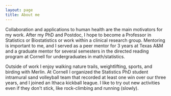 ```yaml
---
layout: page
title: About me
---
```



Collaboration and applications to human health are the main motivators for my work. After my PhD and Postdoc, I hope to become a Professor in Statistics or Biostatistics or work within a clinical research group. Mentoring is important to me, and I served as a peer mentor for 3 years at Texas A&M and a graduate mentor for several semesters in the directed reading program at Cornell for undergraduates in math/statistics.

Outside of work I enjoy walking nature trails, weightlifting, sports, and birding with Merlin. At Cornell I organized the Statistics PhD student intramural sand volleyball team that recorded at least one win over our three years, and I joined an Ithaca kickball league. I like to try out new activities even if they don't stick, like rock-climbing and running (slowly).


